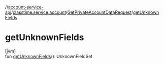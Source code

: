 //[account-service-api](../../../index.md)/[classtime.service.account](../index.md)/[GetPrivateAccountDataRequest](index.md)/[getUnknownFields](get-unknown-fields.md)

# getUnknownFields

[jvm]\
fun [getUnknownFields](get-unknown-fields.md)(): UnknownFieldSet
